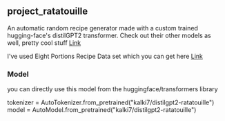 <h2> project_ratatouille </h2>

An automatic random recipe generator made with a custom trained hugging-face's distilGPT2 transformer. Check out their other models as well, pretty cool stuff <a href='https://huggingface.co/models'>Link</a>

I've used Eight Portions Recipe Data set which you can get here <a href='https://eightportions.com/datasets/Recipes/'>Link</a>

<h3>Model</h3>
you can directly use this model from the huggingface/transformers library<br>


tokenizer = AutoTokenizer.from_pretrained("kalki7/distilgpt2-ratatouille")<br>
model = AutoModel.from_pretrained("kalki7/distilgpt2-ratatouille")

